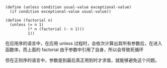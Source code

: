 ```
(define (unless condition usual-value exceptional-value)
  (if condition exceptional-value usual-value))

(define (factorial n)
  (unless (= n 1)
          (* n (factorial (- n 1)))
          1))
```

在应用序的语言中，在应用 unless 过程时，会依次计算出其所有参数后，在进入函数体，而上面的 factorial 由于参数中引用了自身，所以会导致死循环

但在正则序的语言中，参数是到最后真正用到时才求值，就能够避免这个问题。
